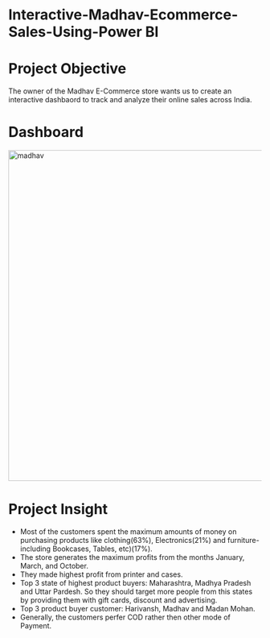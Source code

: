 # Interactive-Madhav-Ecommerce-Sales-Using-Power BI

# Project Objective
The owner of the Madhav E-Commerce store wants us to create an interactive dashbaord to track and analyze their online sales across India.

# Dashboard
<img width="657" alt="madhav" src="https://github.com/sharmaJD/Madhav-Ecommerce-Sales/assets/112079465/d9f46ca3-36ab-4c28-835f-fd8a042fb81f">


# Project Insight
- Most of the customers spent the maximum amounts of money on purchasing products like clothing(63%), Electronics(21%) and furniture-including Bookcases, Tables, etc)(17%).
- The store generates the maximum profits from the months January, March, and October.
- They made highest profit from printer and cases.
- Top 3 state of highest product buyers: Maharashtra, Madhya Pradesh and Uttar Pardesh. So they should target more people from this states by providing them with gift cards, discount and advertising.
- Top 3 product buyer customer: Harivansh, Madhav and Madan Mohan.
- Generally, the customers perfer COD rather then other mode of Payment.
